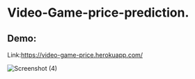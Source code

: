 # Video-Game-price-prediction.

## Demo:
Link:https://video-game-price.herokuapp.com/

![Screenshot (4)](https://user-images.githubusercontent.com/62618263/88021982-10523f00-cb4c-11ea-9617-d5d5a69a0372.png)
